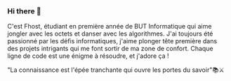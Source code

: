 ### Hi there 👋

C'est Fhost, étudiant en première année de BUT Informatique qui aime jongler avec les octets et danser avec les algorithmes. J'ai toujours été passionné par les défis informatiques, j'aime plonger tête première dans des projets intrigants qui me font sortir de ma zone de confort. Chaque ligne de code est une énigme à résoudre, et j'adore ça !

"La connaissance est l'épée tranchante qui ouvre les portes du savoir"📚⚔️

<!--
**zFhost/zFhost** is a ✨ _special_ ✨ repository because its `README.md` (this file) appears on your GitHub profile.

Here are some ideas to get you started:

- 🔭 I’m currently working on ...
- 🌱 I’m currently learning ...
- 👯 I’m looking to collaborate on ...
- 🤔 I’m looking for help with ...
- 💬 Ask me about ...
- 📫 How to reach me: ...
- 😄 Pronouns: ...
- ⚡ Fun fact: ...
-->
